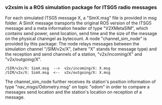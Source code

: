 <!--
*******************************************************************************
* Copyright (C) 2017-2020 German Aerospace Center (DLR). 
* Eclipse ADORe, Automated Driving Open Research https://eclipse.org/adore
*
* This program and the accompanying materials are made available under the 
* terms of the Eclipse Public License 2.0 which is available at
* http://www.eclipse.org/legal/epl-2.0.
*
* SPDX-License-Identifier: EPL-2.0 
*
* Contributors: 
*  Daniel Heß
********************************************************************************
-->
### v2xsim is a ROS simulation package for ITSG5 radio messages 
For each simulated ITSG5 message X, a "SimX.msg" file is provided in msg folder.
A SimX message transports the original ROS version of the ITSG5 message and a meta information header of type "V2XMetaSIM",
which contains send power, send location, send time and the size of the message on the physical channgel as bytecount.
A node "channel_sim_node" is provided by this package: The node relays messages between the simulation channel "/SIM/v2x/X", (where "X" stands for message type) and the reception and send channels of a station, "v2x/incoming/X" and "v2x/outgoing/X".
```
/SIM/v2x/X: SimX.msg  -->  v2x/incoming/X: X.msg
/SIM/v2x/X: SimX.msg  <--  v2x/outgoing/X: X.msg
```
The channel_sim_node further receives its station's position information of type "nav_msgs/Odometry.msg" on topic "odom" in order to compare a messages send location and the station's location on reception of a message.


